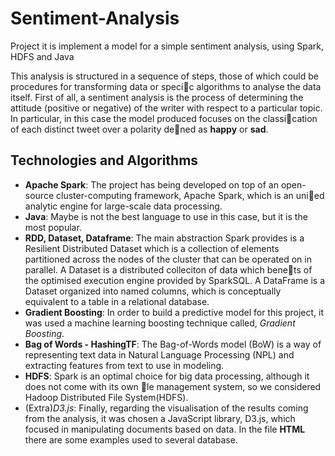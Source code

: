 # Sentiment-Analysis
Project it is implement a model for a simple sentiment analysis, using Spark, HDFS and Java


This analysis is structured in a sequence of steps, those of which could be procedures for transforming data or specic algorithms to analyse the data itself.
First of all, a sentiment analysis is the process of determining the attitude (positive or negative) of the writer with respect to a particular topic. In particular, in this case the model produced focuses on the classication of each distinct tweet over a polarity dened as **happy** or **sad**.


## Technologies and Algorithms 

* **Apache Spark**: The project has being developed on top of an open-source cluster-computing framework, Apache Spark, which is an unied analytic engine for large-scale data processing.
* **Java**: Maybe is not the best language to use in this case, but it is the most popular.
* **RDD, Dataset, Dataframe**: The main abstraction Spark provides is a Resilient Distributed Dataset which is a collection of elements partitioned across the nodes of the cluster that can be operated on in parallel. A Dataset is a distributed colleciton of data which benets of the optimised execution engine provided by SparkSQL. A DataFrame is a Dataset organized into named columns, which is conceptually equivalent to a table in a relational database.
* **Gradient Boosting**: In order to build a predictive model for this project, it was used a machine learning boosting technique called, *Gradient Boosting*. 
* **Bag of Words - HashingTF**: The Bag-of-Words model (BoW) is a way of representing text data in Natural Language Processing (NPL) and extracting features from text to use in modeling.
* **HDFS**: Spark is an optimal choice for big data processing, although it does not come with its own le management system, so we considered Hadoop Distributed File System(HDFS).
* (Extra)*D3.js*: Finally, regarding the visualisation of the results coming from the analysis, it was chosen a JavaScript library, D3.js, which focused in manipulating documents based on data. In the file **HTML** there are some examples used to several database.
